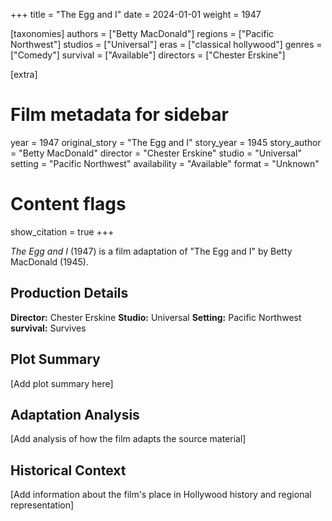 +++
title = "The Egg and I"
date = 2024-01-01
weight = 1947

[taxonomies]
authors = ["Betty MacDonald"]
regions = ["Pacific Northwest"]
studios = ["Universal"]
eras = ["classical hollywood"]
genres = ["Comedy"]
survival = ["Available"]
directors = ["Chester Erskine"]

[extra]
# Film metadata for sidebar
year = 1947
original_story = "The Egg and I"
story_year = 1945
story_author = "Betty MacDonald"
director = "Chester Erskine"
studio = "Universal"
setting = "Pacific Northwest"
availability = "Available"
format = "Unknown"

# Content flags
show_citation = true
+++

*The Egg and I* (1947) is a film adaptation of "The Egg and I" by Betty MacDonald (1945).

## Production Details

**Director:** Chester Erskine
**Studio:** Universal
**Setting:** Pacific Northwest
**survival:** Survives

## Plot Summary

[Add plot summary here]

## Adaptation Analysis

[Add analysis of how the film adapts the source material]

## Historical Context

[Add information about the film's place in Hollywood history and regional representation]


